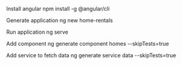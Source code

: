 

Install angular
npm install -g @angular/cli

Generate application
ng new home-rentals

Run application
ng serve

Add component
ng generate component homes --skipTests=true 


Add service to fetch data
ng generate service data --skipTests=true 